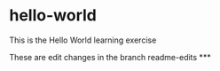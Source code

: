 # hello-world
This is the Hello World learning exercise

These are edit changes in the branch readme-edits ***
